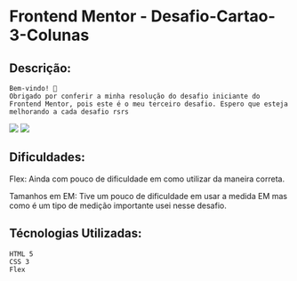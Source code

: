 # Frontend Mentor - Desafio-Cartao-3-Colunas
## Descrição:
    Bem-vindo! 👋
    Obrigado por conferir a minha resolução do desafio iniciante do Frontend Mentor, pois este é o meu terceiro desafio. Espero que esteja melhorando a cada desafio rsrs
    
<img src="./src/images/img-desktop.png">
<img src="./src/images/gif-mobile.gif">



## Dificuldades:
   Flex: Ainda com pouco de dificuldade em como utilizar da maneira correta.
   
   Tamanhos em EM: Tive um pouco de dificuldade em usar a medida EM mas como é um tipo de medição importante usei nesse desafio.
   

## Técnologias Utilizadas:
    HTML 5
    CSS 3
    Flex
